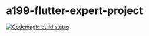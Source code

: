 # a199-flutter-expert-project
[![Codemagic build status](https://api.codemagic.io/apps/61810e96f780e49bc1502b58/61810e96f780e49bc1502b57/status_badge.svg)](https://codemagic.io/apps/61810e96f780e49bc1502b58/61810e96f780e49bc1502b57/latest_build)